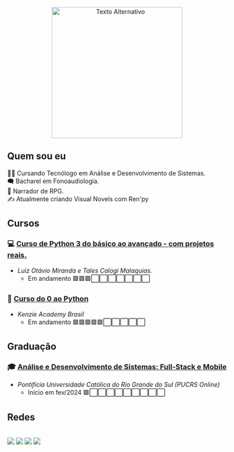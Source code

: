 <p align="center">
  <img src="https://blogger.googleusercontent.com/img/b/R29vZ2xl/AVvXsEgfkFZQHzxkn0ZEdPMyQjZhli925cbTOEPEPYJnQTCo8v1HBVfyHPv1BWPnIK9157eRAEy-1VBpLmh6NphUOZAzrYjgnRWHl-PAqK-Oa8naAugFNzlztcbf60BEJUFogS0-7ujv_vH0yYCoCFT40Xx7uHlj5SYeTAlHZnlxYkq4FHBbsA2ZyHBkaxfHmY81/s1627/Github_perfil.png" alt="Texto Alternativo" title="ArtbyKalls que fez!" width="300">
</p>


## Quem sou eu
🧑‍🎓 Cursando Tecnólogo em Análise e Desenvolvimento de Sistemas.<br>
🗨️ Bacharel em Fonoaudiologia.<br>
🎲 Narrador de RPG.<br>
✍️ Atualmente criando Visual Novels com Ren'py<br>

## Cursos
### 💻 [Curso de Python 3 do básico ao avançado - com projetos reais.](https://www.udemy.com/course/python-3-do-zero-ao-avancado/)<br>
- _Luiz Otávio Miranda e Tales Calogi Malaquias._ 
  - Em andamento
  🟩🟩🟩⬜⬜⬜⬜⬜⬜⬜


### 🐍 [Curso do 0 ao Python](https://kenzie.com.br/)<br>
- _Kenzie Academy Brasil_
  - Em andamento
  🟩🟩🟩🟩🟩⬜⬜⬜⬜⬜

## Graduação
### 🎓 [Análise e Desenvolvimento de Sistemas: Full-Stack e Mobile](https://online.pucrs.br/graduacao/analise-desenvolvimento-sistemas-full-stack-mobile#checkout)<br>
- _Pontifícia Universidade Católica do Rio Grande do Sul (PUCRS Online)_ 
  - Início em fev/2024 </div>
  🟩⬜⬜⬜⬜⬜⬜⬜⬜⬜

## Redes
<br>
<a href="https://linkedin.com/in/arthurzkrause">
<img src="https://img.shields.io/badge/-LinkedIn-0077B5?style=flat&logo=Linkedin&logoColor=white"/></a>
<a href="https://www.instagram.com/arthurzkrause/">
<img src="https://img.shields.io/badge/-Instagram-E4405F?style=flat&logo=instagram&logoColor=white"/></a>
<a href="https://www.youtube.com/@poabynight">
<img src="https://img.shields.io/badge/Youtube-red?style=flat&logo=Youtube&logoColor=white&color=red"/></a>
<a href="https://wa.me/message/UHU6AHOZKOC2I1">
<img src="https://img.shields.io/badge/Whatasapp-darkgreen?logo=whatsapp&logoColor=white"/></a>
